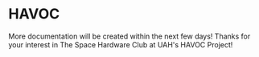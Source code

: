 # HAVOC
More documentation will be created within the next few days! Thanks for your interest in The Space Hardware Club at UAH's HAVOC Project!
